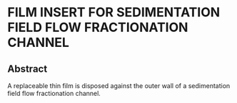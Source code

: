 # FILM INSERT FOR SEDIMENTATION FIELD FLOW FRACTIONATION CHANNEL

## Abstract
A replaceable thin film is disposed against the outer wall of a sedimentation field flow fractionation channel.